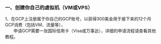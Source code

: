 ### 一、创建你自己的虚拟机（VM或VPS）

1、在GCP上注册属于你自己的GCP账号，以获得300美金用于接下来的12个月GCP消费（包括VM、流量等），  
　　申请GCP需要一张国际信用卡（Visa或万事达），详细的申请流程请查看其他教程。
